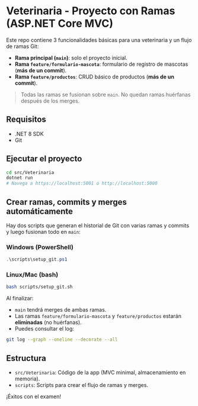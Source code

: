 # Veterinaria - Proyecto con Ramas (ASP.NET Core MVC)

Este repo contiene 3 funcionalidades básicas para una veterinaria y un flujo de ramas Git:

- **Rama principal (`main`)**: solo el proyecto inicial.
- **Rama `feature/formulario-mascota`**: formulario de registro de mascotas (**más de un commit**).
- **Rama `feature/productos`**: CRUD básico de productos (**más de un commit**).

> Todas las ramas se fusionan sobre `main`. No quedan ramas huérfanas después de los merges.

## Requisitos
- .NET 8 SDK
- Git

## Ejecutar el proyecto
```bash
cd src/Veterinaria
dotnet run
# Navega a https://localhost:5001 o http://localhost:5000
```

## Crear ramas, commits y merges automáticamente
Hay dos scripts que generan el historial de Git con varias ramas y commits y luego fusionan todo en `main`:

### Windows (PowerShell)
```powershell
.\scripts\setup_git.ps1
```

### Linux/Mac (bash)
```bash
bash scripts/setup_git.sh
```

Al finalizar:
- `main` tendrá merges de ambas ramas.
- Las ramas `feature/formulario-mascota` y `feature/productos` estarán **eliminadas** (no huérfanas).
- Puedes consultar el log:
```bash
git log --graph --oneline --decorate --all
```

## Estructura
- `src/Veterinaria`: Código de la app (MVC minimal, almacenamiento en memoria).
- `scripts`: Scripts para crear el flujo de ramas y merges.

¡Éxitos con el examen!
